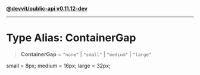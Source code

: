 [**@devvit/public-api v0.11.12-dev**](../../../../../../README.md)

---

# Type Alias: ContainerGap

> **ContainerGap** = `"none"` \| `"small"` \| `"medium"` \| `"large"`

small = 8px;
medium = 16px;
large = 32px;

